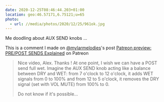 ```yaml
---
date: 2020-12-25T08:46:44.203+01:00
location: geo:46.57171,6.75121;u=65
photo:
  - url: //media/photos/2020/12/25/961ok.jpg
---
```

Me doodling about AUX SEND knobs ...

This is a comment I made on [@mylarmelodies](https://twitter.com/mylarmelodies/)'s post [Patreon preview: PRE/POST SENDS Explained](https://www.patreon.com/posts/patreon-preview-45325751) on Patreon

> Nice video, Alex. Thanks !
> At one point, I wish we can have a POST send full wet.
> Imagine the AUX SEND knob acting like a balance between DRY and WET: from 7 o'clock to 12 o'clock, it adds WET signals from 0 to 100% and from 12 to 5 o'clock, it removes the DRY signal (set with VOL MUTE) from 100% to 0.
> 
> Do not know if it's possible...
